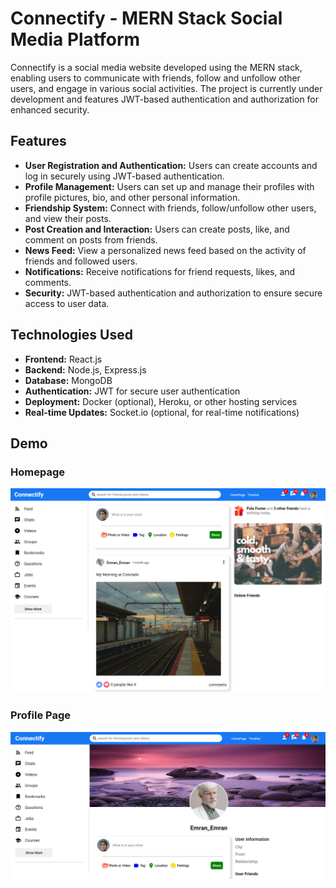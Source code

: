 # Connectify - MERN Stack Social Media Platform

Connectify is a social media website developed using the MERN stack, enabling users to communicate with friends, follow and unfollow other users, and engage in various social activities. The project is currently under development and features JWT-based authentication and authorization for enhanced security.

## Features

- **User Registration and Authentication:** Users can create accounts and log in securely using JWT-based authentication.
- **Profile Management:** Users can set up and manage their profiles with profile pictures, bio, and other personal information.
- **Friendship System:** Connect with friends, follow/unfollow other users, and view their posts.
- **Post Creation and Interaction:** Users can create posts, like, and comment on posts from friends.
- **News Feed:** View a personalized news feed based on the activity of friends and followed users.
- **Notifications:** Receive notifications for friend requests, likes, and comments.
- **Security:** JWT-based authentication and authorization to ensure secure access to user data.

## Technologies Used

- **Frontend:** React.js
- **Backend:** Node.js, Express.js
- **Database:** MongoDB
- **Authentication:** JWT for secure user authentication
- **Deployment:** Docker (optional), Heroku, or other hosting services
- **Real-time Updates:** Socket.io (optional, for real-time notifications)


## Demo

### Homepage

![Homepage](https://github.com/Emran-Y/Social-Media-Website/blob/main/ScreenShots/Home.jpg)


### Profile Page

![Profile Page](https://github.com/Emran-Y/Social-Media-Website/blob/main/ScreenShots/profile.jpg)

